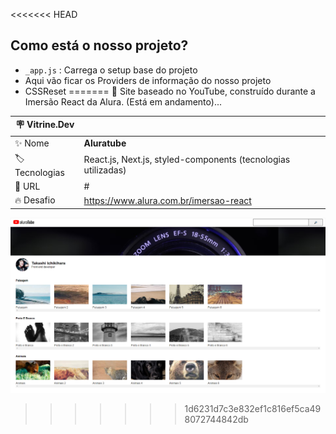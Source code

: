 <<<<<<< HEAD
## Como está o nosso projeto?
- `_app.js` : Carrega o setup base do projeto
- Aqui vão ficar os Providers de informação do nosso projeto
- CSSReset 
=======
🎥 Site baseado no YouTube, construído durante a Imersão React da Alura.
(Está em andamento)...

| :placard: Vitrine.Dev |     |
| -------------  | --- |
| :sparkles: Nome        | **Aluratube**
| :label: Tecnologias | React.js, Next.js, styled-components (tecnologias utilizadas)
| :rocket: URL         | #
| :fire: Desafio     | https://www.alura.com.br/imersao-react

<!-- Inserir imagem com a #vitrinedev ao final do link -->
![image](https://github.com/takashi-ichikihara/aluratube/blob/main/pages/images/print.png?raw=true#vitrinedev)
>>>>>>> 1d6231d7c3e832ef1c816ef5ca498072744842db
